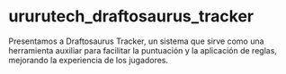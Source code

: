 # ururutech_draftosaurus_tracker
Presentamos a Draftosaurus Tracker, un sistema que sirve como una herramienta auxiliar para facilitar la puntuación y la aplicación de reglas, mejorando la experiencia de los jugadores.
